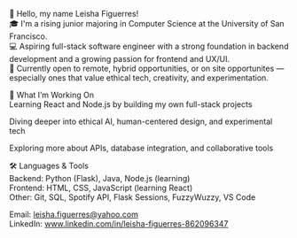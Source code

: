 👋 Hello, my name Leisha Figuerres!  
🎓 I'm a rising junior majoring in Computer Science at the University of San Francisco.  
💻 Aspiring full-stack software engineer with a strong foundation in backend development and a growing passion for frontend and UX/UI.  
🌺 Currently open to remote, hybrid opportunities, or on site opportunites — especially ones that value ethical tech, creativity, and experimentation.  
  
🚀 What I’m Working On  
Learning React and Node.js by building my own full-stack projects  

Diving deeper into ethical AI, human-centered design, and experimental tech  

Exploring more about APIs, database integration, and collaborative tools  

🛠️ Languages & Tools  
Backend: Python (Flask), Java, Node.js (learning)    
Frontend: HTML, CSS, JavaScript (learning React)  
Other: Git, SQL, Spotify API, Flask Sessions, FuzzyWuzzy, VS Code  

Email: leisha.figuerres@yahoo.com  
LinkedIn: www.linkedin.com/in/leisha-figuerres-862096347



